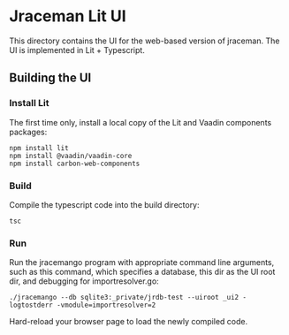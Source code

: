 # Jraceman Lit UI

This directory contains the UI for the web-based version of jraceman.
The UI is implemented in Lit + Typescript.

## Building the UI

### Install Lit

The first time only, install a local copy of the Lit and Vaadin components packages:

    npm install lit
    npm install @vaadin/vaadin-core
    npm install carbon-web-components

### Build

Compile the typescript code into the build directory:

    tsc


### Run

Run the jracemango program with appropriate command line arguments,
such as this command, which specifies a database, this dir as the UI root dir,
and debugging for importresolver.go:

    ./jracemango --db sqlite3:_private/jrdb-test --uiroot _ui2 -logtostderr -vmodule=importresolver=2

Hard-reload your browser page to load the newly compiled code.
